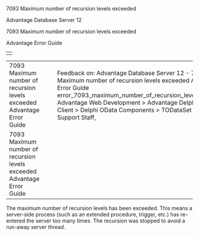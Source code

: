 7093 Maximum number of recursion levels exceeded




Advantage Database Server 12  

7093 Maximum number of recursion levels exceeded

Advantage Error Guide

|  |
| --- |
|  |

|  |  |  |  |  |
| --- | --- | --- | --- | --- |
| 7093 Maximum number of recursion levels exceeded  Advantage Error Guide |  |  | Feedback on: Advantage Database Server 12 - 7093 Maximum number of recursion levels exceeded Advantage Error Guide error\_7093\_maximum\_number\_of\_recursion\_levels\_exceeded Advantage Web Development > Advantage Delphi OData Client > Delphi OData Components > TODataSet / Dear Support Staff, |  |
| 7093 Maximum number of recursion levels exceeded  Advantage Error Guide |  |  |  |  |

The maximum number of recursion levels has been exceeded. This means a server-side process (such as an extended procedure, trigger, etc.) has re-entered the server too many times. The recursion was stopped to avoid a run-away server thread.